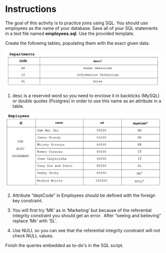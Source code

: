 # Instructions

The goal of this activity is to practice joins using SQL. You should use employees as the name of your database.  Save all of your SQL statements in a text file named **employees.sql**. Use the provided template. 

Create the following tables, populating them with the exact given data. 

![pic1.png](pics/pic1.png)

1. desc is a reserved word so you need to enclose it in backticks (MySQL) or double quotes (Postgres) in order to use this name as an attribute in a table. 

![pic2.png](pics/pic2.png)

2. Attribute “deptCode” in Employees should be defined with the foreign key constraint. 

3. You will first try ‘MK’ as in ‘Marketing’ but because of the referential integrity constraint you should get an error.  After “seeing and believing” replace ‘Mk’ with ‘SL’. 

4. Use NULL so you can see that the referential integrity constraint will not check NULL values.  

Finish the queries embedded as to-do's in the SQL script. 